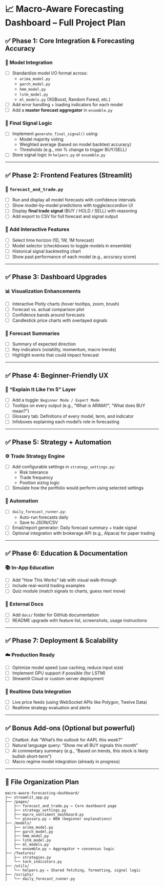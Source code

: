 
# 📈 Macro-Aware Forecasting Dashboard – Full Project Plan

## ✅ Phase 1: Core Integration & Forecasting Accuracy

### 🧠 Model Integration
- [ ] Standardize model I/O format across:
  - `arima_model.py`
  - `garch_model.py`
  - `hmm_model.py`
  - `lstm_model.py`
  - `ml_models.py` (XGBoost, Random Forest, etc.)
- [ ] Add error handling + loading indicators for each model
- [ ] Add a **master forecast aggregator** in `ensemble.py`

### 🧮 Final Signal Logic
- [ ] Implement `generate_final_signal()` using:
  - Model majority voting
  - Weighted average (based on model backtest accuracy)
  - Thresholds (e.g., min % change to trigger BUY/SELL)
- [ ] Store signal logic in `helpers.py` or `ensemble.py`

---

## ✅ Phase 2: Frontend Features (Streamlit)

### 🎯 `forecast_and_trade.py`
- [ ] Run and display all model forecasts with confidence intervals
- [ ] Show model-by-model predictions with toggle/accordion UI
- [ ] Display **final trade signal** (BUY / HOLD / SELL) with reasoning
- [ ] Add export to CSV for full forecast and signal output

### 🧩 Add Interactive Features
- [ ] Select time horizon (1D, 1W, 1M forecast)
- [ ] Model selector (checkboxes to toggle models in ensemble)
- [ ] Historical signal backtesting chart
- [ ] Show past performance of each model (e.g., accuracy score)

---

## ✅ Phase 3: Dashboard Upgrades

### 📊 Visualization Enhancements
- [ ] Interactive Plotly charts (hover tooltips, zoom, brush)
- [ ] Forecast vs. actual comparison plot
- [ ] Confidence bands around forecasts
- [ ] Candlestick price charts with overlayed signals

### 🧠 Forecast Summaries
- [ ] Summary of expected direction
- [ ] Key indicators (volatility, momentum, macro trends)
- [ ] Highlight events that could impact forecast

---

## ✅ Phase 4: Beginner-Friendly UX

### 👶 “Explain It Like I’m 5” Layer
- [ ] Add a toggle: `Beginner Mode / Expert Mode`
- [ ] Tooltips on every output (e.g., “What is ARIMA?”, “What does BUY mean?”)
- [ ] Glossary tab: Definitions of every model, term, and indicator
- [ ] Infoboxes explaining each model’s role in forecasting

---

## ✅ Phase 5: Strategy + Automation

### ⚙️ Trade Strategy Engine
- [ ] Add configurable settings in `strategy_settings.py`:
  - Risk tolerance
  - Trade frequency
  - Position sizing logic
- [ ] Simulate how the portfolio would perform using selected settings

### 🤖 Automation
- [ ] `daily_forecast_runner.py`:
  - Auto-run forecasts daily
  - Save to JSON/CSV
- [ ] Email/report generator: Daily forecast summary + trade signal
- [ ] Optional integration with brokerage API (e.g., Alpaca) for paper trading

---

## ✅ Phase 6: Education & Documentation

### 📚 In-App Education
- [ ] Add “How This Works” tab with visual walk-through
- [ ] Include real-world trading examples
- [ ] Quiz module (match signals to charts, guess next move)

### 📖 External Docs
- [ ] Add `docs/` folder for GitHub documentation
- [ ] README upgrade with feature list, screenshots, usage instructions

---

## ✅ Phase 7: Deployment & Scalability

### ☁️ Production Ready
- [ ] Optimize model speed (use caching, reduce input size)
- [ ] Implement GPU support if possible (for LSTM)
- [ ] Streamlit Cloud or custom server deployment

### 🔄 Realtime Data Integration
- [ ] Live price feeds (using WebSocket APIs like Polygon, Twelve Data)
- [ ] Realtime strategy evaluation and alerts

---

## ✅ Bonus Add-ons (Optional but powerful)

- [ ] Chatbot: Ask “What’s the outlook for AAPL this week?”
- [ ] Natural language query: “Show me all BUY signals this month”
- [ ] AI commentary summary (e.g., “Based on trends, this stock is likely bullish short-term”)
- [ ] Macro regime model integration (already in progress)

---

## 📌 File Organization Plan
```
macro-aware-forecasting-dashboard/
├── streamlit_app.py
├── /pages/
│   ├── forecast_and_trade.py ← Core dashboard page
│   ├── strategy_settings.py
│   ├── macro_sentiment_dashboard.py
│   └── glossary.py ← NEW (beginner explanations)
├── /models/
│   ├── arima_model.py
│   ├── garch_model.py
│   ├── hmm_model.py
│   ├── lstm_model.py
│   ├── ml_models.py
│   └── ensemble.py ← Aggregator + consensus logic
├── /features/
│   ├── strategies.py
│   └── tech_indicators.py
├── /utils/
│   └── helpers.py ← Shared fetching, formatting, signal logic
├── /scripts/
│   └── daily_forecast_runner.py
```
